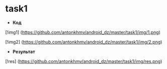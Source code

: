 # task1

* **Код** 

[!img1] (https://github.com/antonkhmv/android_dz/master/task1/img/1.png)

[!img2] (https://github.com/antonkhmv/android_dz/master/task1/img/2.png)
 
* **Результат** 

[!res] (https://github.com/antonkhmv/android_dz/master/task1/img/res.png)
